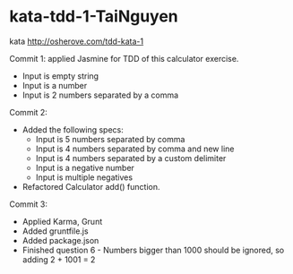 # kata-tdd-1-TaiNguyen

kata http://osherove.com/tdd-kata-1

Commit 1: applied Jasmine for TDD of this calculator exercise.
- Input is empty string
- Input is a number
- Input is 2 numbers separated by a comma

Commit 2:
- Added the following specs:
    + Input is 5 numbers separated by comma
    + Input is 4 numbers separated by comma and new line
    + Input is 4 numbers separated by a custom delimiter
    + Input is a negative number
    + Input is multiple negatives
- Refactored Calculator add() function.

Commit 3:
- Applied Karma, Grunt
- Added gruntfile.js
- Added package.json
- Finished question 6 - Numbers bigger than 1000 should be ignored, so adding 2 + 1001  = 2
